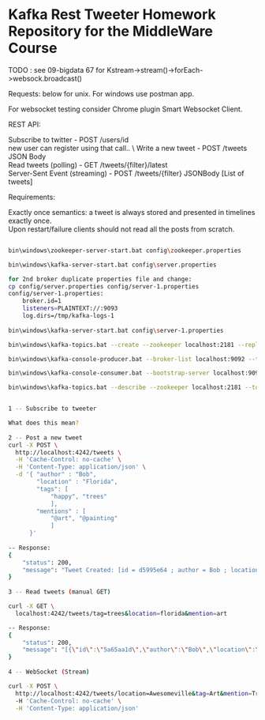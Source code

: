 # Kafka Rest Tweeter Homework Repository for the MiddleWare Course

TODO : see 09-bigdata 67 for Kstream->stream()->forEach->websock.broadcast()

Requests: below for unix. For windows use postman app.

For websocket testing consider Chrome plugin Smart Websocket Client.

REST API:

Subscribe to twitter - POST /users/id \
new user can register using that call.. \ 
Write a new tweet - POST /tweets JSON Body \
Read tweets (polling) - GET /tweets/{filter}/latest \
Server-Sent Event (streaming) - POST /tweets/{filter} JSONBody [List of tweets]

Requirements:

Exactly once semantics: a tweet is always stored and presented in timelines exactly once. \
Upon restart/failure clients should not read all the posts from scratch.

```bash

bin\windows\zookeeper-server-start.bat config\zookeeper.properties

bin\windows\kafka-server-start.bat config\server.properties

for 2nd broker duplicate properties file and change:
cp config/server.properties config/server-1.properties
config/server-1.properties:
    broker.id=1
    listeners=PLAINTEXT://:9093
    log.dirs=/tmp/kafka-logs-1
 
bin\windows\kafka-server-start.bat config\server-1.properties

bin\windows\kafka-topics.bat --create --zookeeper localhost:2181 --replication-factor 2 --partitions 1 --topic tweeter2

bin\windows\kafka-console-producer.bat --broker-list localhost:9092 --topic tweeter2

bin\windows\kafka-console-consumer.bat --bootstrap-server localhost:9092 --topic tweeter2 --from-beginning

bin\windows\kafka-topics.bat --describe --zookeeper localhost:2181 --topic tweeter2

```

```bash

1 -- Subscribe to tweeter

What does this mean?
 
2 -- Post a new tweet
curl -X POST \
  http://localhost:4242/tweets \
  -H 'Cache-Control: no-cache' \
  -H 'Content-Type: application/json' \
  -d '{	"author" : "Bob",
      	"location" : "Florida",
      	"tags": [
      		"happy", "trees"
      		],
      	"mentions" : [
      		"@art", "@painting"
      		]
      }'
      
-- Response:
{
    "status": 200,
    "message": "Tweet Created: [id = d5995e64 ; author = Bob ; location = Florida ; tags = [happy, trees] ; mentions = [@art, @painting]]"
}
 
3 -- Read tweets (manual GET)

curl -X GET \
  localhost:4242/tweets/tag=trees&location=florida&mention=art

-- Response:
{
    "status": 200,
    "message": "[{\"id\":\"5a65aa1d\",\"author\":\"Bob\",\"location\":\"Florida\",\"tags\":[\"happy\",\"trees\"],\"mentions\":[\"@art\",\"@painting\"]}]"
}
  
4 -- WebSocket (Stream)

curl -X POST \
  http://localhost:4242/tweets/location=Awesomeville&tag=Art&mention=Trees \
  -H 'Cache-Control: no-cache' \
  -H 'Content-Type: application/json'
  
```

